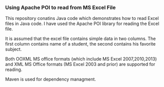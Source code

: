 ### Using Apache POI to read from MS Excel File

This repository conatins Java code which demonstrates how to read Excel files
in Java code.
I have used the Apache POI library for reading the Excel file.

It is assumed that the excel file contains simple data in two columns.
The first column contains name of a student, the second contains his favorite subject.

Both OOXML MS office formats (which include MS Excel 2007,2010,2013) and XML MS Office formats (MS Excel 2003 and prior) are supported for reading.

Maven is used for dependency managment.
